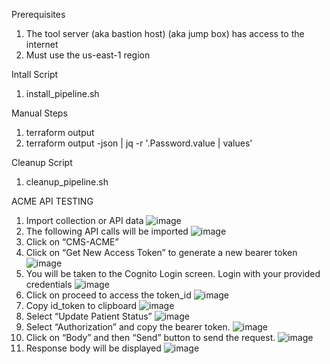 Prerequisites
1. The tool server (aka bastion host) (aka jump box) has access to the internet
2. Must use the us-east-1 region

Intall Script
1. install_pipeline.sh

Manual Steps
1. terraform output
2. terraform output -json | jq -r '.Password.value | values'

Cleanup Script
1. cleanup_pipeline.sh
 
 ACME API TESTING
 1. Import collection or API data
   ![image](https://user-images.githubusercontent.com/110382909/184006628-dc6f22ee-5cd4-4c4e-842c-f9b60a5ae772.png)
2.	The following API calls will be imported 
![image](https://user-images.githubusercontent.com/110382909/184008018-ac5dde30-a556-4988-afac-672016caa344.png)
3.	Click on “CMS-ACME” 
4.	Click on “Get New Access Token” to generate a new bearer token
![image](https://user-images.githubusercontent.com/110382909/184008483-025c92b9-3c51-49cb-984b-719b7730a52f.png)
5.	You will be taken to the Cognito Login screen. Login with your provided credentials
![image](https://user-images.githubusercontent.com/110382909/184008646-92b6cf17-2b64-4e69-9670-818e176123c4.png)
6.	Click on proceed to access the token_id
![image](https://user-images.githubusercontent.com/110382909/184008809-1866d7a3-d279-4fda-8411-53a6fe63dd55.png)
7.	Copy id_token to clipboard
![image](https://user-images.githubusercontent.com/110382909/184008934-e08f59b9-e752-4e4f-abc8-5d230dd95414.png)
8.	Select “Update Patient Status”
![image](https://user-images.githubusercontent.com/110382909/184009040-553f8273-315a-4e80-ac7f-3dc89666630a.png)
9.	Select “Authorization” and copy the bearer token.
![image](https://user-images.githubusercontent.com/110382909/184009177-d70401bc-a01c-43b2-b2a2-9c9ef2d1ceb0.png)
10.	Click on “Body” and then “Send” button to send the request.
![image](https://user-images.githubusercontent.com/110382909/184009397-fb0f6e8a-102d-4a06-8119-82f4125d4581.png)
11.	Response body will be displayed
![image](https://user-images.githubusercontent.com/110382909/184009513-5ca57942-3557-4683-8372-3cd8537424de.png)
